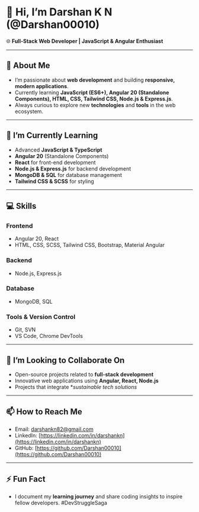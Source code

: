 # 👋 Hi, I’m Darshan K N (@Darshan00010)

🌐 **Full-Stack Web Developer | JavaScript & Angular Enthusiast**  

---

## 🔭 About Me
- I’m passionate about **web development** and building **responsive, modern applications**.
- Currently learning **JavaScript (ES6+), Angular 20 (Standalone Components), HTML, CSS, Tailwind CSS, Node.js & Express.js**.
- Always curious to explore new **technologies** and **tools** in the web ecosystem.

---

## 🌱 I’m Currently Learning
- Advanced **JavaScript & TypeScript**
- **Angular 20** (Standalone Components)
- **React** for front-end development
- **Node.js & Express.js** for backend development
- **MongoDB & SQL** for database management
- **Tailwind CSS & SCSS** for styling

---

## 💻 Skills
### Frontend
- Angular 20, React
- HTML, CSS, SCSS, Tailwind CSS, Bootstrap, Material Angular

### Backend
- Node.js, Express.js

### Database
- MongoDB, SQL

### Tools & Version Control
- Git, SVN
- VS Code, Chrome DevTools

---

## 🤝 I’m Looking to Collaborate On
- Open-source projects related to **full-stack development**
- Innovative web applications using **Angular, React, Node.js**
- Projects that integrate **sustainable tech solutions*

---

## 📫 How to Reach Me
- Email: [darshankn82@gmail.com](mailto:darshankn82@gmail.com)
- LinkedIn: [https://linkedin.com/in/darshankn](https://linkedin.com/in/darshankn)
- GitHub: [https://github.com/Darshan00010](https://github.com/Darshan00010)

---

## ⚡ Fun Fact
- I document my **learning journey** and share coding insights to inspire fellow developers. #DevStruggleSaga

